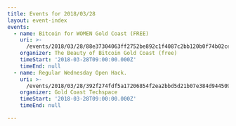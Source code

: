 ```yaml
---
title: Events for 2018/03/28
layout: event-index
events:
  - name: Bitcoin for WOMEN Gold Coast (FREE)
    uri: >-
      /events/2018/03/28/88e37304063ff2752be892c1f4087c2bb120b0f74b02ce85e0de4613ce07f192
    organizer: The Beauty of Bitcoin Gold Coast (free)
    timeStart: '2018-03-28T09:00:00.000Z'
    timeEnd: null
  - name: Regular Wednesday Open Hack.
    uri: >-
      /events/2018/03/28/392f274fdf5a17206854f2ea2bbd5d21b07e384d944509da457939e84d210c6d
    organizer: Gold Coast Techspace
    timeStart: '2018-03-28T09:00:00.000Z'
    timeEnd: null

---
```

